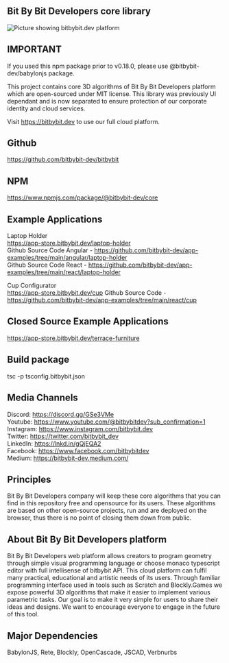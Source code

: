 ## Bit By Bit Developers core library

<img src="https://app.bitbybit.dev/assets/git-cover.png" alt="Picture showing bitbybit.dev platform">

## IMPORTANT
If you used this npm package prior to v0.18.0, please use @bitbybit-dev/babylonjs package.

This project contains core 3D algorithms of Bit By Bit Developers platform which are open-sourced under MIT license. This library was previously UI dependant and is now separated to ensure protection of our corporate identity and cloud services.

Visit https://bitbybit.dev to use our full cloud platform.

## Github
https://github.com/bitbybit-dev/bitbybit  
## NPM
https://www.npmjs.com/package/@bitbybit-dev/core

## Example Applications
Laptop Holder   
https://app-store.bitbybit.dev/laptop-holder    
Github Source Code Angular - https://github.com/bitbybit-dev/app-examples/tree/main/angular/laptop-holder   
Github Source Code React - https://github.com/bitbybit-dev/app-examples/tree/main/react/laptop-holder   
  
Cup Configurator    
https://app-store.bitbybit.dev/cup
Github Source Code - https://github.com/bitbybit-dev/app-examples/tree/main/react/cup  

## Closed Source Example Applications
https://app-store.bitbybit.dev/terrace-furniture

## Build package
tsc -p tsconfig.bitbybit.json  

## Media Channels
Discord: https://discord.gg/GSe3VMe  
Youtube: https://www.youtube.com/@bitbybitdev?sub_confirmation=1  
Instagram: https://www.instagram.com/bitbybit.dev  
Twitter: https://twitter.com/bitbybit_dev  
LinkedIn: https://lnkd.in/gQjEQA2  
Facebook: https://www.facebook.com/bitbybitdev  
Medium: https://bitbybit-dev.medium.com/  

## Principles
Bit By Bit Developers company will keep these core algorithms that you can find in this repository free and opensource for its users. These algorithms are based on other open-source projects, run and are deployed on the browser, thus there is no point of closing them down from public.

## About Bit By Bit Developers platform
Bit By Bit Developers web platform allows creators to program geometry through simple visual programming language or choose monaco typescript editor with full intellisense of bitbybit API. This cloud platform can fulfil many practical, educational and artistic needs of its users. Through familiar programming interface used in tools such as Scratch and Blockly.Games we expose powerful 3D algorithms that make it easier to implement various parametric tasks. Our goal is to make it very simple for users to share their ideas and designs. We want to encourage everyone to engage in the future of this tool.

## Major Dependencies
BabylonJS, Rete, Blockly, OpenCascade, JSCAD, Verbnurbs